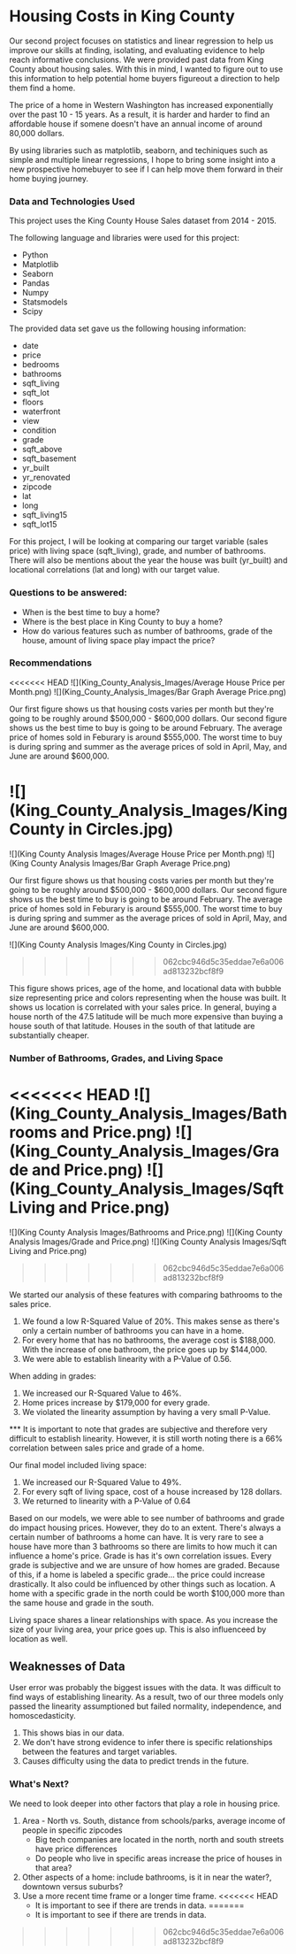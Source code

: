 # Housing Costs in King County

Our second project focuses on statistics and linear regression to help us improve our skills at finding, isolating, and evaluating evidence to help reach informative conclusions. We were provided past data from King County about housing sales. With this in mind, I wanted to figure out to use this information to help potential home buyers figureout a direction to help them find a home. 

The price of a home in Western Washington has increased exponentially over the past 10 - 15 years. As a result, it is harder and harder to find an affordable house if somene doesn't have an annual income of around 80,000 dollars. 

By using libraries such as matplotlib, seaborn, and techiniques such as simple and multiple linear regressions, I hope to bring some insight into a new prospective homebuyer to see if I can help move them forward in their home buying journey.  

### Data and Technologies Used

This project uses the King County House Sales dataset from 2014 - 2015. 

The following language and libraries were used for this project:

* Python
* Matplotlib
* Seaborn
* Pandas
* Numpy
* Statsmodels
* Scipy

The provided data set gave us the following housing information:

* date
* price
* bedrooms
* bathrooms
* sqft_living
* sqft_lot
* floors
* waterfront
* view
* condition
* grade
* sqft_above
* sqft_basement
* yr_built
* yr_renovated
* zipcode
* lat
* long
* sqft_living15
* sqft_lot15

For this project, I will be looking at comparing our target variable (sales price) with living space (sqft_living), grade, and number of bathrooms. There will also be mentions about the year the house was built (yr_built) and locational correlations (lat and long) with our target value. 

### Questions to be answered:

- When is the best time to buy a home?
- Where is the best place in King County to buy a home?
- How do various features such as number of bathrooms, grade of the house, amount of living space play impact the price? 


### Recommendations

<<<<<<< HEAD
![](King_County_Analysis_Images/Average House Price per Month.png)
![](King_County_Analysis_Images/Bar Graph Average Price.png)

Our first figure shows us that housing costs varies per month but they're going to be roughly around $500,000 - $600,000 dollars. Our second figure shows us the best time to buy is going to be around February. The average price of homes sold in Feburary is around $555,000. The worst time to buy is during spring and summer as the average prices of sold in April, May, and June are around $600,000.

![](King_County_Analysis_Images/King County in Circles.jpg)
=======
![](King County Analysis Images/Average House Price per Month.png)
![](King County Analysis Images/Bar Graph Average Price.png)

Our first figure shows us that housing costs varies per month but they're going to be roughly around $500,000 - $600,000 dollars. Our second figure shows us the best time to buy is going to be around February. The average price of homes sold in Feburary is around $555,000. The worst time to buy is during spring and summer as the average prices of sold in April, May, and June are around $600,000.

![](King County Analysis Images/King County in Circles.jpg)
>>>>>>> 062cbc946d5c35eddae7e6a006ad813232bcf8f9

This figure shows prices, age of the home, and locational data with bubble size representing price and colors representing when the house was built. It shows us location is correlated with your sales price. In general, buying a house north of the 47.5 latitude will be much more expensive than buying a house south of that latitude. Houses in the south of that latitude are substantially cheaper. 


### Number of Bathrooms, Grades, and Living Space

<<<<<<< HEAD
![](King_County_Analysis_Images/Bathrooms and Price.png)
![](King_County_Analysis_Images/Grade and Price.png)
![](King_County_Analysis_Images/Sqft Living and Price.png)
=======
![](King County Analysis Images/Bathrooms and Price.png)
![](King County Analysis Images/Grade and Price.png)
![](King County Analysis Images/Sqft Living and Price.png)
>>>>>>> 062cbc946d5c35eddae7e6a006ad813232bcf8f9

We started our analysis of these features with comparing bathrooms to the sales price.
1. We found a low R-Squared Value of 20%. This makes sense as there's only a certain number of bathrooms you can have in a home. 
2. For every home that has no bathrooms, the average cost is $188,000. With the increase of one bathroom, the price goes up by $144,000.
3. We were able to establish linearity with a P-Value of 0.56.

When adding in grades:
1. We increased our R-Squared Value to 46%.
2. Home prices increase by $179,000 for every grade.
3. We violated the linearity assumption by having a very small P-Value.

*** It is important to note that grades are subjective and therefore very difficult to establish linearity. However, it is still worth noting there is a 66% correlation between sales price and grade of a home.

Our final model included living space:
1. We increased our R-Squared Value to 49%.
2. For every sqft of living space, cost of a house increased by 128 dollars. 
3. We returned to linearity with a P-Value of 0.64

Based on our models, we were able to see number of bathrooms and grade do impact housing prices. However, they do to an extent. There's always a certain number of bathrooms a home can have. It is very rare to see a house have more than 3 bathrooms so there are limits to how much it can influence a home's price. Grade is has it's own correlation issues. Every grade is subjective and we are unsure of how homes are graded. Because of this, if a home is labeled a specific grade... the price could increase drastically. It also could be influenced by other things such as location. A home with a specific grade in the north could be worth $100,000 more than the same house and grade in the south. 

Living space shares a linear relationships with space. As you increase the size of your living area, your price goes up. This is also influenceed by location as well.

## Weaknesses of Data

User error was probably the biggest issues with the data. It was difficult to find ways of establishing linearity. As a result, two of our three models only passed the linearity assumptioned but failed normality, independence, and homoscedasticity.
1. This shows bias in our data.
2. We don't have strong evidence to infer there is specific relationships between the features and target variables. 
3. Causes difficulty using the data to predict trends in the future.


### What's Next?

We need to look deeper into other factors that play a role in housing price. 
1. Area - North vs. South, distance from schools/parks, average income of people in specific zipcodes
   - Big tech companies are located in the north, north and south streets have price differences
   - Do people who live in specific areas increase the price of houses in that area?
2. Other aspects of a home: include bathrooms, is it in near the water?, downtown versus suburbs?
3. Use a more recent time frame or a longer time frame. 
<<<<<<< HEAD
   - It is important to see if there are trends in data.
=======
   - It is important to see if there are trends in data.
>>>>>>> 062cbc946d5c35eddae7e6a006ad813232bcf8f9
